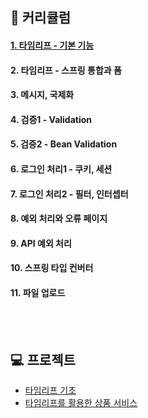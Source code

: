 ## 🌱 커리큘럼
#### [1. 타임리프 - 기본 기능](https://thunder-animantarx-b6f.notion.site/ce7d0fbd439e465f8d452695a5910986)
#### 2. 타임리프 - 스프링 통합과 폼
#### 3. 메시지, 국제화
#### 4. 검증1 - Validation
#### 5. 검증2 - Bean Validation
#### 6. 로그인 처리1 - 쿠키, 세션
#### 7. 로그인 처리2 - 필터, 인터셉터
#### 8. 예외 처리와 오류 페이지
#### 9. API 예외 처리
#### 10. 스프링 타입 컨버터
#### 11. 파일 업로드
<br>
<br>

## 💻 프로젝트
- [타임리프 기초](https://github.com/JoongHyun-Kim/thymeleaf-basic)
- [타임리프를 활용한 상품 서비스](https://github.com/JoongHyun-Kim/form-thymeleaf)

